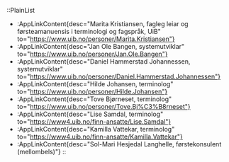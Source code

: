 ::PlainList
- :AppLinkContent{desc="Marita Kristiansen, fagleg leiar og førsteamanuensis i terminologi og fagspråk, UiB" to="https://www.uib.no/personer/Marita.Kristiansen"}
- :AppLinkContent{desc="Jan Ole Bangen, systemutviklar" to="https://www.uib.no/personer/Jan.Ole.Bangen"}
- :AppLinkContent{desc="Daniel Hammerstad Johannessen, systemutviklar" to="https://www.uib.no/personer/Daniel.Hammerstad.Johannessen"}
- :AppLinkContent{desc="Hilde Johansen, terminolog" to="https://www.uib.no/personer/Hilde.Johansen"}
- :AppLinkContent{desc="Tove Bjørneset, terminolog" to="https://www.uib.no/personer/Tove.Bj%C3%B8rneset"}
- :AppLinkContent{desc="Lise Samdal, terminolog" to="https://www4.uib.no/finn-ansatte/Lise.Samdal"}
- :AppLinkContent{desc="Kamilla Vattekar, terminolog" to="https://www4.uib.no/finn-ansatte/Kamilla.Vattekar"}
- :AppLinkContent{desc="Sol-Mari Hesjedal Langhelle, førstekonsulent (mellombels)"}
::
